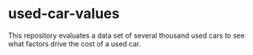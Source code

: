 # used-car-values
This repository evaluates a data set of several thousand used cars to see what factors drive the cost of a used car.
